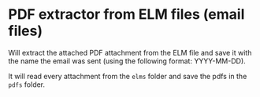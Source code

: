 # PDF extractor from ELM files (email files)
Will extract the attached PDF attachment from the ELM file and save it with the name the email was sent (using the following format: YYYY-MM-DD).

It will read every attachment from the `elms` folder and save the pdfs in the `pdfs` folder.